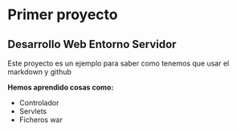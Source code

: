 # Primer proyecto
## Desarrollo Web Entorno Servidor
Este proyecto es un ejemplo para saber como tenemos que usar el markdown y github

**Hemos aprendido cosas como:**
- Controlador
- Servlets
- Ficheros war
